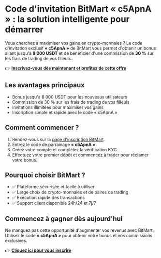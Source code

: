  <h1>Code d'invitation BitMart « c5ApnA » : la solution intelligente pour démarrer</h1>

  <p>
    Vous cherchez à maximiser vos gains en crypto-monnaies ? Le code d'invitation exclusif <strong>« c5ApnA »</strong> de BitMart vous permet d'obtenir un bonus allant jusqu'à <strong>8 000 USDT</strong> et de bénéficier d'une commission de <strong>30 %</strong> sur les frais de trading de vos filleuls.
  </p>

  <p>
    👉 <strong><a href="https://www.bitmart.com/invite/c5ApnA/en" target="_blank" rel="noopener noreferrer">Inscrivez-vous dès maintenant et profitez de cette offre</a></strong>
  </p>

  <h2>Les avantages principaux</h2>
  <ul>
    <li>Bonus jusqu'à 8 000 USDT pour les nouveaux utilisateurs</li>
    <li>Commission de 30 % sur les frais de trading de vos filleuls</li>
    <li>Invitations illimitées pour maximiser vos gains</li>
    <li>Inscription simple et rapide avec le code « c5ApnA »</li>
  </ul>

  <h2>Comment commencer ?</h2>
  <ol>
    <li>Rendez-vous sur la <a href="https://www.bitmart.com/invite/c5ApnA/en" target="_blank" rel="noopener noreferrer">page d'inscription BitMart</a>.</li>
    <li>Entrez le code de parrainage <strong>« c5ApnA »</strong>.</li>
    <li>Créez votre compte et complétez la vérification KYC.</li>
    <li>Effectuez votre premier dépôt et commencez à trader pour réclamer votre bonus.</li>
  </ol>

  <h2>Pourquoi choisir BitMart ?</h2>
  <ul>
    <li>✅ Plateforme sécurisée et facile à utiliser</li>
    <li>✅ Large choix de crypto-monnaies et de paires de trading</li>
    <li>✅ Exécution rapide des transactions</li>
    <li>✅ Support client disponible 24h/24 et 7j/7</li>
  </ul>

  <h2>Commencez à gagner dès aujourd'hui</h2>
  <p>
    Ne manquez pas cette opportunité d'augmenter vos revenus avec BitMart. Utilisez le code <strong>« c5ApnA »</strong> pour obtenir votre bonus et vos commissions exclusives.
  </p>

  <p>
    👉 <strong><a href="https://www.bitmart.com/invite/c5ApnA/en" target="_blank" rel="noopener noreferrer">Cliquez ici pour vous inscrire</a></strong>
  </p>

</body>
</html>
